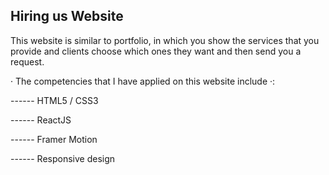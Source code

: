 ## Hiring us Website 
This website is similar to portfolio, in which you show the services that you provide and clients choose which ones they want and then send you a request.

· The competencies that I have applied on this website include ·:

------ HTML5 / CSS3

------ ReactJS

------ Framer Motion 

------ Responsive design

